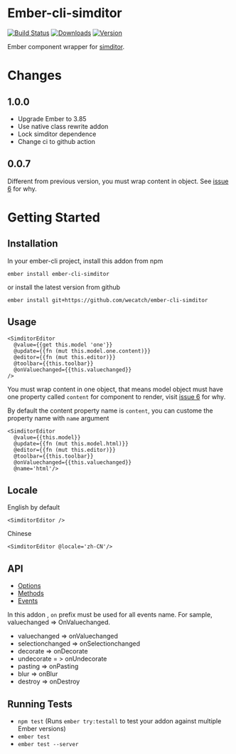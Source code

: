 # Ember-cli-simditor

[![Build Status](https://github.com/wecatch/ember-cli-simditor/actions/workflows/ci.yml/badge.svg)](https://github.com/wecatch/ember-cli-simditor/actions)
[![Downloads](https://img.shields.io/npm/dt/ember-cli-simditor.svg)](https://www.npmjs.com/package/ember-cli-simditor)
[![Version](https://img.shields.io/npm/v/ember-cli-simditor.svg)](https://www.npmjs.com/package/ember-cli-simditor)

Ember component wrapper for [simditor](https://github.com/mycolorway/simditor).

# Changes

## 1.0.0

- Upgrade Ember to 3.85
- Use native class rewrite addon
- Lock simditor dependence
- Change ci to github action

## 0.0.7

Different from previous version, you must wrap content in object. See [issue 6](https://github.com/wecatch/ember-cli-simditor/issues/6) for why.

# Getting Started

## Installation

In your ember-cli project, install this addon from npm 

```
ember install ember-cli-simditor
```

or install the latest version from github

```
ember install git+https://github.com/wecatch/ember-cli-simditor
```


## Usage

```
<SimditorEditor
  @value={{get this.model 'one'}}
  @update={{fn (mut this.model.one.content)}}
  @editor={{fn (mut this.editor)}}
  @toolbar={{this.toolbar}}
  @onValuechanged={{this.valuechanged}}
/>
```

You must wrap content in one object, that means model object must have one property called `content` for component to render, visit [issue 6](https://github.com/wecatch/ember-cli-simditor/issues/6) for why.

By default the content property name is `content`, you can custome the property name with `name` argument


```
<SimditorEditor 
  @value={{this.model}}
  @update={{fn (mut this.model.html)}}
  @editor={{fn (mut this.editor)}}
  @toolbar={{this.toolbar}}
  @onValuechanged={{this.valuechanged}}
  @name='html'/>
```

## Locale

English by default

```
<SimditorEditor />
```

Chinese

```
<SimditorEditor @locale='zh-CN'/>
```

## API

- [Options](http://simditor.tower.im/docs/doc-config.html)
- [Methods](http://simditor.tower.im/docs/doc-method.html)
- [Events](http://simditor.tower.im/docs/doc-event.html)


In this addon , `on` prefix must be used for all events name. For sample, valuechanged => OnValuechanged.

- valuechanged => onValuechanged
- selectionchanged => onSelectionchanged
- decorate => onDecorate
- undecorate = > onUndecorate
- pasting => onPasting
- blur => onBlur
- destroy => onDestroy


## Running Tests

* `npm test` (Runs `ember try:testall` to test your addon against multiple Ember versions)
* `ember test`
* `ember test --server`

